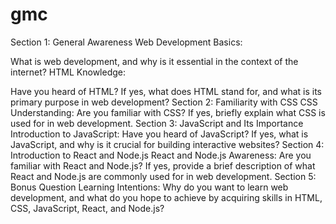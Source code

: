 # gmc
Section 1: General Awareness
Web Development Basics:

What is web development, and why is it essential in the context of the internet?
HTML Knowledge:

Have you heard of HTML? If yes, what does HTML stand for, and what is its primary purpose in web development?
Section 2: Familiarity with CSS
CSS Understanding:
Are you familiar with CSS? If yes, briefly explain what CSS is used for in web development.
Section 3: JavaScript and Its Importance
Introduction to JavaScript:
Have you heard of JavaScript? If yes, what is JavaScript, and why is it crucial for building interactive websites?
Section 4: Introduction to React and Node.js
React and Node.js Awareness:
Are you familiar with React and Node.js? If yes, provide a brief description of what React and Node.js are commonly used for in web development.
Section 5: Bonus Question
Learning Intentions:
Why do you want to learn web development, and what do you hope to achieve by acquiring skills in HTML, CSS, JavaScript, React, and Node.js?
